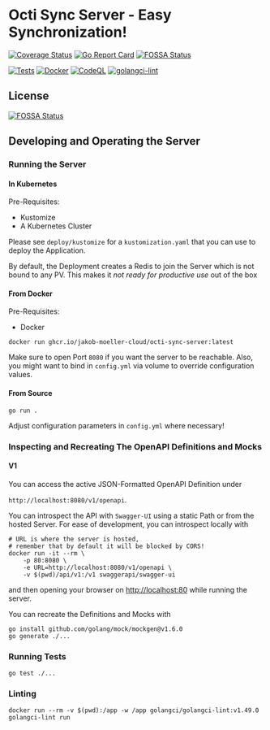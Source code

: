 # Octi Sync Server - Easy Synchronization!

[![Coverage Status](https://coveralls.io/repos/github/jakob-moeller-cloud/octi-sync-server/badge.svg?branch=main)](https://coveralls.io/github/jakob-moeller-cloud/octi-sync-server?branch=main)
[![Go Report Card](https://goreportcard.com/badge/github.com/jakob-moeller-cloud/octi-sync-server)](https://goreportcard.com/report/github.com/jakob-moeller-cloud/octi-sync-server)
[![FOSSA Status](https://app.fossa.com/api/projects/git%2Bgithub.com%2Fjakob-moeller-cloud%2Focti-sync-server.svg?type=shield)](https://app.fossa.com/projects/git%2Bgithub.com%2Fjakob-moeller-cloud%2Focti-sync-server?ref=badge_shield)

[![Tests](https://github.com/jakob-moeller-cloud/octi-sync-server/actions/workflows/test.yaml/badge.svg?branch=main)](https://github.com/jakob-moeller-cloud/octi-sync-server/actions/workflows/test.yaml)
[![Docker](https://github.com/jakob-moeller-cloud/octi-sync-server/actions/workflows/docker-publish.yml/badge.svg)](https://github.com/jakob-moeller-cloud/octi-sync-server/actions/workflows/docker-publish.yml)
[![CodeQL](https://github.com/jakob-moeller-cloud/octi-sync-server/actions/workflows/codeql.yml/badge.svg)](https://github.com/jakob-moeller-cloud/octi-sync-server/actions/workflows/codeql.yml)
[![golangci-lint](https://github.com/jakob-moeller-cloud/octi-sync-server/actions/workflows/golangci-lint.yaml/badge.svg)](https://github.com/jakob-moeller-cloud/octi-sync-server/actions/workflows/golangci-lint.yaml)


## License
[![FOSSA Status](https://app.fossa.com/api/projects/git%2Bgithub.com%2Fjakob-moeller-cloud%2Focti-sync-server.svg?type=large)](https://app.fossa.com/projects/git%2Bgithub.com%2Fjakob-moeller-cloud%2Focti-sync-server?ref=badge_large)


## Developing and Operating the Server

### Running the Server

#### In Kubernetes

Pre-Requisites:
- Kustomize
- A Kubernetes Cluster

Please see `deploy/kustomize` for a `kustomization.yaml` that you can use to deploy the Application.

By default, the Deployment creates a Redis to join the Server which is not bound to any PV.
This makes it *not ready for productive use* out of the box

#### From Docker

Pre-Requisites:
- Docker

```shell
docker run ghcr.io/jakob-moeller-cloud/octi-sync-server:latest
```

Make sure to open Port `8080` if you want the server to be reachable.
Also, you might want to bind in `config.yml` via volume to override configuration values.

#### From Source

```shell
go run .
```

Adjust configuration parameters in `config.yml` where necessary!

### Inspecting and Recreating The OpenAPI Definitions and Mocks

#### V1

You can access the active JSON-Formatted OpenAPI Definition under

`http://localhost:8080/v1/openapi`.

You can introspect the API with `Swagger-UI` using a static Path or from the hosted Server. 
For ease of development, you can introspect locally with 

```shell
# URL is where the server is hosted, 
# remember that by default it will be blocked by CORS!
docker run -it --rm \
    -p 80:8080 \
    -e URL=http://localhost:8080/v1/openapi \
    -v $(pwd)/api/v1:/v1 swaggerapi/swagger-ui
```
and then opening your browser on [http://localhost:80](http://localhost:80) while running the server.

You can recreate the Definitions and Mocks with

```shell
go install github.com/golang/mock/mockgen@v1.6.0
go generate ./...
```

### Running Tests

```shell
go test ./...
```

### Linting

```shell
docker run --rm -v $(pwd):/app -w /app golangci/golangci-lint:v1.49.0 golangci-lint run
```
